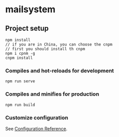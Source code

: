 # mailsystem

## Project setup
```
npm install
// if you are in China, you can choose the cnpm
// first you should install th cnpm
npm i cpnm -g
cnpm install 
```

### Compiles and hot-reloads for development
```
npm run serve
```

### Compiles and minifies for production
```
npm run build
```

### Customize configuration
See [Configuration Reference](https://cli.vuejs.org/config/).
